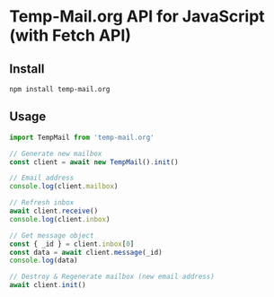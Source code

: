# Temp-Mail.org API for JavaScript (with Fetch API)

## Install
```
npm install temp-mail.org
```

## Usage

```js
import TempMail from 'temp-mail.org'

// Generate new mailbox
const client = await new TempMail().init()

// Email address
console.log(client.mailbox)

// Refresh inbox
await client.receive()
console.log(client.inbox)

// Get message object
const { _id } = client.inbox[0]
const data = await client.message(_id)
console.log(data)

// Destroy & Regenerate mailbox (new email address)
await client.init()
```
